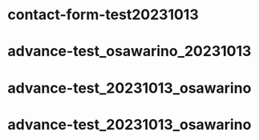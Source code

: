 # contact-form-test20231013
# advance-test_osawarino_20231013
# advance-test_20231013_osawarino
# advance-test_20231013_osawarino
